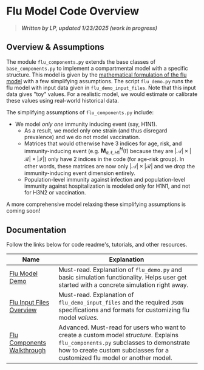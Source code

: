 # Flu Model Code Overview

> ***Written by LP, updated 1/23/2025 (work in progress)***

## Overview & Assumptions

The module `flu_components.py` extends the base classes of `base_components.py` to implement a compartmental model with a specific structure. This model is given by the [mathematical formulation of the flu model](math_flu_components.md) with a few simplifying assumptions. The script `flu_demo.py` runs the flu model with input data given in `flu_demo_input_files`. Note that this input data gives "toy" values. For a realistic model, we would estimate or calibrate these values using real-world historical data. 

The simplifying assumptions of `flu_components.py` include:

- We model *only one* immunity inducing event (say, H1N1).
	- As a result, we model only one strain (and thus disregard prevalence) and we do not model vaccination. 
	- Matrices that would otherwise have $3$ indices for age, risk, and immunity-inducing event (e.g. $\boldsymbol{M}_{a, \ell, H1}^H(t)$ because they are $\lvert \mathcal A \rvert \times \lvert \mathcal R \rvert \times \lvert \mathcal I \rvert$) only have $2$ indices in the code (for age-risk group). In other words, these matrices are now only $\lvert \mathcal A \rvert \times \lvert \mathcal R \rvert$ and we drop the immunity-inducing event dimension entirely.
	- Population-level immunity against infection and population-level immunity against hospitalization is modeled only for H1N1, and not for H3N2 or vaccination. 

A more comprehensive model relaxing these simplifying assumptions is coming soon!

## Documentation

Follow the links below for code readme's, tutorials, and other resources.

| Name 															| Explanation													|
| ------------------------------------------------------------- | ------------------------------------------------------------- |
| [Flu Model Demo](flu_code_quickstart.md)		| Must-read. Explanation of `flu_demo.py` and basic simulation functionality. Helps user get started with a concrete simulation right away. |
| [Flu Input Files Overview](flu_input_files.md)	| Must-read. Explanation of `flu_demo_input_files` and the required `JSON` specifications and formats for customizing flu model *values.* |
| [Flu Components Walkthrough](flu_components_walkthrough.md) | Advanced. Must-read for users who want to create a custom model *structure.* Explains `flu_components.py` subclasses to demonstrate how to create custom subclasses for a customized flu model or another model. |